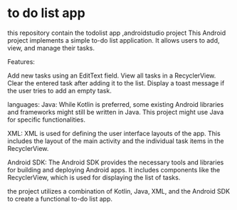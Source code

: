 # to do list app
this repository contain the todolist app ,androidstudio project
This Android project implements a simple to-do list application. It allows users to add, view, and manage their tasks.

Features:

Add new tasks using an EditText field.
View all tasks in a RecyclerView.
Clear the entered task after adding it to the list.
Display a toast message if the user tries to add an empty task.

languages:
Java: While Kotlin is preferred, some existing Android libraries and frameworks might still be written in Java. This project might use Java for specific functionalities.

XML: XML is used for defining the user interface layouts of the app. This includes the layout of the main activity and the individual task items in the RecyclerView.

Android SDK: The Android SDK provides the necessary tools and libraries for building and deploying Android apps. It includes components like the RecyclerView, which is used for displaying the list of tasks.

the project utilizes a combination of Kotlin, Java, XML, and the Android SDK to create a functional to-do list app.
